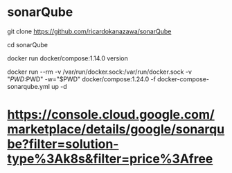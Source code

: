 # sonarQube


git clone https://github.com/ricardokanazawa/sonarQube

cd sonarQube

docker run docker/compose:1.14.0 version

docker run --rm -v /var/run/docker.sock:/var/run/docker.sock -v "$PWD:$PWD" -w="$PWD" docker/compose:1.24.0 -f docker-compose-sonarqube.yml up -d



# https://console.cloud.google.com/marketplace/details/google/sonarqube?filter=solution-type%3Ak8s&filter=price%3Afree

